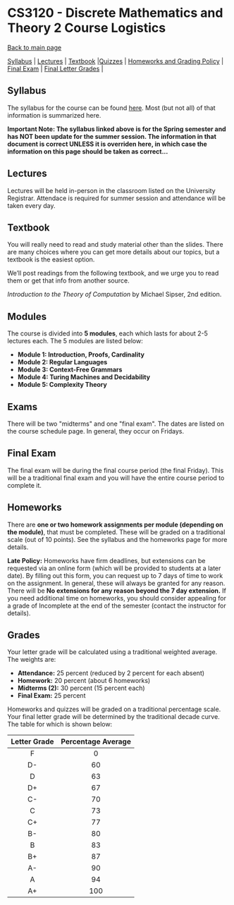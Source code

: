 CS3120 - Discrete Mathematics and Theory 2 Course Logistics
===============================

[Back to main page](../readme.html)

[Syllabus](#syllabus) | [Lectures](#lectures) | [Textbook](#textbook) |[Quizzes](#quizzes) |  [Homeworks and Grading Policy](#homeworks) | [Final Exam](#final) | [Final Letter Grades](#lettergrades) | 

<a name="syllabus"></a>Syllabus
------------------------------------------

The syllabus for the course can be found [here](./syllabus.pdf). Most (but not all) of that information is summarized here.

**Important Note: The syllabus linked above is for the Spring semester and has NOT been update for the summer session. The information in that document is correct UNLESS it is overriden here, in which case the information on this page should be taken as correct...**

<a name="lectures"></a>Lectures
------------------------------------------

Lectures will be held in-person in the classroom listed on the University Registrar. Attendace is required for summer session and attendance will be taken every day.

<a name="textbook"></a>Textbook
------------------------------------------

You will really need to read and study material other than the slides. There are many choices where you can get more details about our topics, but a textbook is the easiest option.

We’ll post readings from the following textbook, and we urge you to read them or get that info from another source.

*Introduction to the Theory of Computation* by Michael Sipser, 2nd edition.


<a name="lectures"></a>Modules
------------------------------------------

The course is divided into **5 modules**, each which lasts for about 2-5 lectures each. The 5 modules are listed below:

- **Module 1: Introduction, Proofs, Cardinality**
- **Module 2: Regular Languages** 
- **Module 3: Context-Free Grammars** 
- **Module 4: Turing Machines and Decidability** 
- **Module 5: Complexity Theory**

<a name="final"></a> Exams
----------------------------------------------------------

There will be two "midterms" and one "final exam". The dates are listed on the course schedule page. In general, they occur on Fridays.

<!--
Each module has one quiz associated with it, and you will take one quiz per class period with a 1 hour time limit. Each individual quiz will be written to take about 40 minutes. In addition, there is a final exam quiz that contains material from the entire semester (summative) that will be taken during the final exam (nore detail in final exam section below). The current dates for taking quizzes are as follows, but are subject to change:

- **Quiz 1 (Modules 1):** Thu. Sep. 19
- **Quiz 2 (Modules 1):** Thu. Oct. 10
- **Quiz 3 (Modules 1):** Thu. Oct. 31
- **Quiz 4 (Modules 1):** Thu. Nov. 21
- **Final exam (Modules 5, final exam quiz, and retakes):** TBD

These dates are subject to change. Each quiz will be graded separately, and thus you will earn a different grade for each individual quiz. Some quizzes can be retaken to improve your grade (modules 1-4). Some quizzes (module 5, the sixth summative quiz) can only be taken once due to time constraints.
-->

<a name="homeworks"></a>Final Exam
----------------------------------------------------------

The final exam will be during the final course period (the final Friday). This will be a traditional final exam and you will have the entire course period to complete it.

<!--
During the 3-hour exam period you will take 2-6 quizzes, depending on your specific situation in the class. The quizzes will be made available to you individual and you can take the ones that best suit your needs. The quizzes are:

- **Module 5 quiz:** Everybody will, probably, take this quiz as it is your first and only attempt at the module 5 quiz
- **Final Exam quiz:** Summative final exam quiz that will ask you to questions across the five modules. This quiz will ask you to draw on knowledge from multiple modules.
- **Retake Modules 1-4**: A second version of quizzes 1-4 will be made available during the final exam. Your highest score (first attempt or this second attempt) will be taken regardless. You should prioritize these quizzes depending on which ones you scored lowest on during the initial attempt.

This may seem daunting, but most students are not expected to take all six quizzes during the 3-hour period. Everyone will take the module 5 quiz and the final exam quiz, and most students will take 1-3 of the retake quizzes. Here is an expected time breakdown during the final exam:

- **Module 5 quiz:** Required (30 minutes)
- **Final Exam quiz:** Required (30 minutes)
- **Modules 1-4 retake quizzes (take up to 3):** 3 Optional Quizzes (30 minutes each, up to 90 minutes)

This amounts to 30+30+90 = 180 minutes = 2.5 hours with 30 minutes of buffer time. If you WANT to try to take all four retake quizzes, you are welcome to try to within the 3-hour period. 
-->

<a name="homeworks"></a>Homeworks
----------------------------------------------------------

There are **one or two homework assignments per module (depending on the module)**, that must be completed. These will be graded on a traditional scale (out of 10 points). See the syllabus and the homeworks page for more details.

**Late Policy:** Homeworks have firm deadlines, but extensions can be requested via an online form (which will be provided to students at a later date). By filling out this form, you can request up to 7 days of time to work on the assignment. In general, these will always be granted for any reason. There will be **No extensions for any reason beyond the 7 day extension.** If you need additional time on homeworks, you should consider appealing for a grade of Incomplete at the end of the semester (contact the instructor for details).


<a name="lettergrades"></a>Grades
----------------------------------------------------------

Your letter grade will be calculated using a traditional weighted average. The weights are:

- **Attendance:** 25 percent (reduced by 2 percent for each absent)
- **Homework:** 20 percent (about 6 homeworks)
- **Midterms (2):** 30 percent (15 percent each)
- **Final Exam:** 25 percent

<!--
- **Homework:** 25 percent (about 6 homeworks)
- **Quizzes (modules 1-5):** 60 percent (12 percent each)
- **Final Exam:** 15 percent
-->

Homeworks and quizzes will be graded on a traditional percentage scale. Your final letter grade will be determined by the traditional decade curve. The table for which is shown below:

| Letter Grade | Percentage Average |
|:--------------:|:---:|
| F | 0 |
| D- | 60 |
| D | 63 |
| D+ | 67 |
| C- | 70 |
| C | 73 |
| C+ | 77 |
| B- | 80 |
| B | 83 |
| B+ | 87 |
| A- | 90 |
| A | 94 |
| A+ | 100 |

